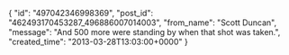  {
   "id": "497042346998369",
   "post_id": "462493170453287_496886007014003",
   "from_name": "Scott Duncan",
   "message": "And 500 more were standing by when that shot was taken.",
   "created_time": "2013-03-28T13:03:00+0000"
 }
